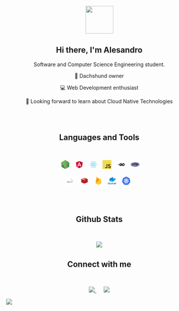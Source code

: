 <p align="center"><img style="align:center" src="https://media.giphy.com/media/2Ygy0khwewLgMSYM0t/giphy.gif" width="75" height="75"/>
</p>

<h2 align="center">Hi there, <b> I'm Alesandro  </b></h2>

<p align="center">Software and Computer Science Engineering student.
</p>

<p style="text-align: center;">🐶 Dachshund owner

</p>

<p style="text-align: center;">💻 Web Development enthusiast
</p>

<p style="text-align: center;">🎯 Looking forward to learn about Cloud Native Technologies
</p>

</p>

<br>
<br>

<h2 align="center">Languages and Tools</h2>

<br>

<!-- Web Dev -->

<p style="text-align: center;"> 
<span align="center" style="margin:5px">

<span align="center" style="margin:5px">
 <img src="https://raw.githubusercontent.com/github/explore/80688e429a7d4ef2fca1e82350fe8e3517d3494d/topics/nodejs/nodejs.png" alt="NodeJS" width="24">
</span>
<span style="margin:5px">
 <img src="https://raw.githubusercontent.com/github/explore/80688e429a7d4ef2fca1e82350fe8e3517d3494d/topics/angular/angular.png" alt="Angular" width="24">
</span>
<span style="margin:5px">
 <img src="https://raw.githubusercontent.com/github/explore/80688e429a7d4ef2fca1e82350fe8e3517d3494d/topics/react/react.png" alt="ReactJS" width="24">
</span>
<span style="margin:5px">
 <img src="https://raw.githubusercontent.com/github/explore/80688e429a7d4ef2fca1e82350fe8e3517d3494d/topics/javascript/javascript.png" alt="Javascript" width="24">
</span>
<span style="margin:5px">
 <img src="https://raw.githubusercontent.com/github/explore/80688e429a7d4ef2fca1e82350fe8e3517d3494d/topics/go/go.png" alt="Go" width="24">
</span>
<span style="margin:5px">
 <img src="https://raw.githubusercontent.com/github/explore/80688e429a7d4ef2fca1e82350fe8e3517d3494d/topics/php/php.png" alt="PHP" width="24">
</span>

<br>
<br>

<!-- Database -->

<span style="margin:5px">
 <img src="https://raw.githubusercontent.com/github/explore/80688e429a7d4ef2fca1e82350fe8e3517d3494d/topics/mysql/mysql.png" alt="MySQL" width="24">
</span>

<span style="margin:5px">
 <img src="https://raw.githubusercontent.com/github/explore/80688e429a7d4ef2fca1e82350fe8e3517d3494d/topics/redis/redis.png" alt="Redis" width="24">
</span>

<span style="margin:5px">
 <img src="https://raw.githubusercontent.com/github/explore/80688e429a7d4ef2fca1e82350fe8e3517d3494d/topics/firebase/firebase.png" alt="Firebase" width="24">
</span>

<span style="margin:5px">
 <img src="https://raw.githubusercontent.com/github/explore/80688e429a7d4ef2fca1e82350fe8e3517d3494d/topics/docker/docker.png" alt="Docker" width="24">
</span>
 
<span style="margin:5px">
 <img src="https://raw.githubusercontent.com/github/explore/80688e429a7d4ef2fca1e82350fe8e3517d3494d/topics/kubernetes/kubernetes.png" alt="Kubernetes" width="24">
</span>

</p>

<br>
<br>

<h2 align="center">Github Stats</h2>

<br>

<p style="text-align: center;">
<img src="https://github-readme-stats.vercel.app/api/top-langs/?username=alesandrog&layout=compact&langs_count=8?exclude_repo=OCL1-PR2-201800519,OCL1-P2-201800519&theme=radical">

</p>

<h2 align="center">Connect with me</h2>

<br>

<p style="text-align: center;">
<a href="https://www.linkedin.com/in/nelson-alesandro-gonz%C3%A1lez-p%C3%A9rez-b8605a1b7?lipi=urn%3Ali%3Apage%3Ad_flagship3_profile_view_base_contact_details%3BrGzHWQ2jRSew1Vq%2FJ54A0w%3D%3D" style="margin:10px;"><img src="https://user-images.githubusercontent.com/25087769/87172072-530a5080-c2dc-11ea-8e2c-8ee4dbf3394b.png"> </a>
<a href="mailto:nelsonalesandrog@gmail.com" style="margin:10px;"><img src="https://user-images.githubusercontent.com/25087769/87174308-a4680f00-c2df-11ea-90b0-5fa1fa76d2f1.png"> </a>

</p>

![](https://hit.yhype.me/github/profile?user_id=55900600)
